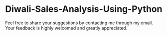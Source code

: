 # Diwali-Sales-Analysis-Using-Python

Feel free to share your suggestions by contacting me through my email. Your feedback is highly welcomed and greatly appreciated.
